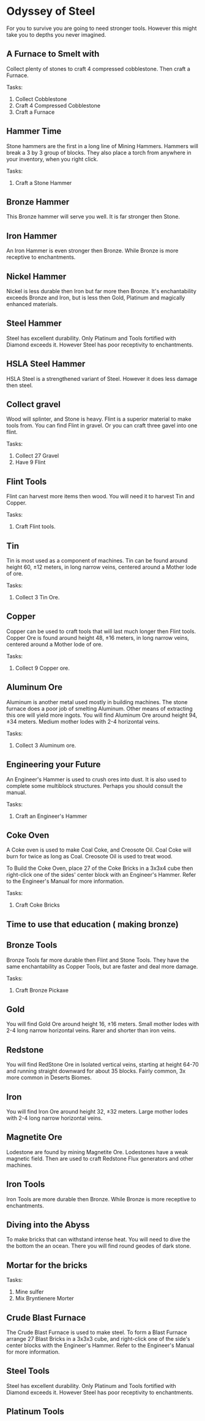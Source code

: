 Odyssey of Steel
================
For you to survive you are going to need stronger tools.
However this might take you to depths you never imagined.



A Furnace to Smelt with
-----------------------

Collect plenty of stones to craft 4 compressed cobblestone. Then craft a Furnace.

Tasks:
 1. Collect Cobblestone
 2. Craft 4 Compressed Cobblestone
 3. Craft a Furnace


Hammer Time
-----------
Stone hammers are the first in a long line of Mining Hammers. Hammers will break a 3 by 3 group of blocks. They also place a torch from anywhere in your inventory, when you right click.

Tasks:
 1. Craft a Stone Hammer

Bronze Hammer
-------------
This Bronze hammer will serve you well. It is far stronger then Stone.

Iron Hammer
-----------
An Iron Hammer is even stronger then Bronze. While Bronze is more receptive to enchantments.

Nickel Hammer
-------------
Nickel is less durable then Iron but far more then Bronze.
It's enchantability exceeds Bronze and Iron, but is less then Gold, Platinum and magically enhanced materials.


Steel Hammer
------------
Steel has excellent durability. Only Platinum and Tools fortified with Diamond exceeds it.
However Steel has poor receptivity to enchantments.


HSLA Steel Hammer
-----------------
HSLA Steel is a strengthened variant of Steel. However it does less damage then steel.




Collect gravel
--------------
Wood will splinter, and Stone is heavy. Flint is a superior material to make tools from.
You can find Flint in gravel. Or you can craft three gavel into one flint.



Tasks:
 1. Collect 27 Gravel
 2. Have 9 Flint


Flint Tools
-----------
Flint can harvest more items then wood. You will need it to harvest Tin and Copper.

Tasks:
 1. Craft Flint tools.


Tin
---
Tin is most used as a component of machines. Tin can be found around height 60, ±12 meters, in long narrow veins, centered around a Mother lode of ore.

Tasks:
 1. Collect 3 Tin Ore.


Copper
------
Copper can be used to craft tools that will last much longer then Flint tools. Copper Ore is found around height 48, ±16 meters, in long narrow veins, centered around a Mother lode of ore.

Tasks:
 1. Collect 9 Copper ore.


Aluminum Ore
------------

Aluminum is another metal used mostly in building machines. The stone furnace does a poor job of smelting Aluminum. Other means of extracting this ore will yield more ingots. You will find Aluminum Ore around height 94, ±34 meters. Medium mother lodes with 2-4 horizontal veins.

Tasks:
 1. Collect 3 Aluminum ore.





Engineering your Future
-----------------------

An Engineer's Hammer is used to crush ores into dust. It is also used to complete some multiblock structures. Perhaps you should consult the manual.


Tasks:
 1. Craft an Engineer's Hammer


Coke Oven
---------
A Coke oven is used to make Coal Coke, and Creosote Oil. Coal Coke will burn for twice as long as Coal. Creosote Oil is used to treat wood.

To Build the Coke Oven, place 27 of the Coke Bricks in a 3x3x4 cube then right-click one of the sides' center block with an Engineer's Hammer. Refer to the Engineer's Manual for more information.  

Tasks:
 1. Craft Coke Bricks


Time to use that education ( making bronze)
--------------------------


Bronze Tools
------------
Bronze Tools far more durable then Flint and Stone Tools. They have the same enchantability as Copper Tools, but are faster and deal more damage.

Tasks:
 1. Craft Bronze Pickaxe

Gold
----
You will find Gold Ore around height 16, ±16 meters. Small mother lodes with 2-4 long narrow horizontal veins. Rarer and shorter than iron veins.

Redstone
--------
You will find RedStone Ore in Isolated vertical veins, starting at height 64-70 and running straight downward for about 35 blocks. Fairly common, 3x more common in Deserts Biomes.

Iron
----
You will find Iron Ore around height 32, ±32 meters. Large mother lodes with 2-4 long narrow horizontal veins.



Magnetite Ore
-------------
Lodestone are found by mining Magnetite Ore. Lodestones have a weak magnetic field.
Then are used to craft Redstone Flux generators and other machines.


Iron Tools
----------
Iron Tools are more durable then Bronze. While Bronze is more receptive to enchantments.


Diving into the Abyss
---------------------

To make bricks that can withstand intense heat. You will need to dive the the bottom the an ocean. There you will find round geodes of dark stone.


Mortar for the bricks
---------------------

Tasks:
 1. Mine sulfer
 2. Mix Bryntienere Morter


Crude Blast Furnace
-------------------
The Crude Blast Furnace is used to make steel.
To form a Blast Furnace arrange 27 Blast Bricks in a 3x3x3 cube, and right-click one of the side's center blocks with the Engineer's Hammer. Refer to the Engineer's Manual for more information.


Steel Tools
-----------
Steel has excellent durability. Only Platinum and Tools fortified with Diamond exceeds it.
However Steel has poor receptivity to enchantments.


Platinum Tools
--------------
